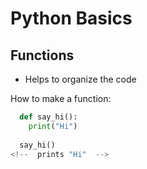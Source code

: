 # Python Basics

## Functions
* Helps to organize the code

How to make a function:
```python
  def say_hi():
    print("Hi")
  
  say_hi()
<!--  prints "Hi"  -->
```
